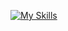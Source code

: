[![My Skills](https://skillicons.dev/icons?i=python,c,html,css,linux,arch,kali,neovim,git&perline=9)](https://skillicons.dev)

